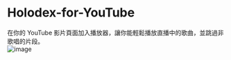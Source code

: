 # Holodex-for-YouTube
在你的 YouTube 影片頁面加入播放器，讓你能輕鬆播放直播中的歌曲，並跳過非歌唱的片段。\
![image](https://github.com/user-attachments/assets/ae5a8a69-79a6-461f-bf81-6679afa8cb0f)
